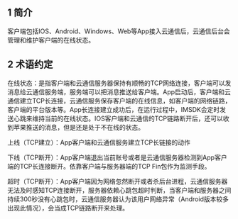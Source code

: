 ## 1 简介

客户端包括IOS、Android、Windows、Web等App接入云通信后，云通信后台会管理和维护客户端的在线状态。

## 2 术语约定

在线状态：是指客户端和云通信服务器保持有顺畅的TCP网络连接，客户端可以发消息给云通信服务端，服务端可以把消息推送给客户端。App启动后，客户端和云通信建立TCP长连接，云通信服务保存客户端的在线信息，如客户端的网络链路，客户端的平台版本等。App长连接建立成功后，在运行过程中，IMSDK会定时发送心跳来维持当前的在线状态。IOS客户端和云通信的TCP链路断开后，还可以收到苹果推送的消息，但是还是处于不在线的状态。

上线（TCP建立）：App客户端和云通信服务建立TCP长链接的动作

下线（TCP断开）：App客户端退出当前账号或者是云通信服务器检测到App客户端的TCP长连接断开。依靠客户端与服务器端的TCP Fin包作为监测手段。

超时（TCP断开）：App客户端因为网络忽然断开或者杀后台进程，云通信服务器无法及时感知TCP连接断开，服务器依赖心跳包超时判断，当客户端和服务器之间持续300秒没有心跳包时，云通信服务器认为该用户网络异常（Android版本较多出现此情况），会当成TCP链路断开来处理。

